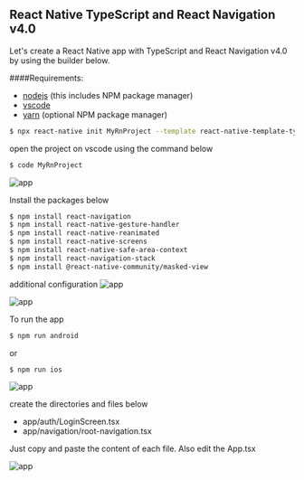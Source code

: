 ## React Native TypeScript and React Navigation v4.0

Let's create a React Native app with TypeScript and React Navigation v4.0 by using the builder below.

####Requirements:
- [nodejs](https://nodejs.org/en/) (this includes NPM package manager)
- [vscode](https://code.visualstudio.com/)
- [yarn](https://yarnpkg.com/lang/en/) (optional NPM package manager)

```sh
$ npx react-native init MyRnProject --template react-native-template-typescript@latest
```

open the project on vscode using the command below
```sh
$ code MyRnProject
```
![app](./assets/vscode.png)

Install the packages below
```sh
$ npm install react-navigation
$ npm install react-native-gesture-handler
$ npm install react-native-reanimated
$ npm install react-native-screens
$ npm install react-native-safe-area-context
$ npm install react-navigation-stack
$ npm install @react-native-community/masked-view
```
additional configuration
![app](./assets/ios-and-android-config.png)

![app](./assets/android.png)

To run the app
```sh
$ npm run android
```
or
```sh
$ npm run ios
```

![app](./assets/app.png)

create the directories and files below
- app/auth/LoginScreen.tsx
- app/navigation/root-navigation.tsx 

Just copy and paste the content of each file. Also edit the App.tsx

![app](./assets/login.png)
